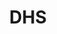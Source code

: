 ---
# This topic lives at
# https://digital.gov/topics/dhs

slug: "dhs"

# Topic Title
title: "DHS"

# description — keep it short and clear
summary: ""


# Weight
weight: 1

# For more information on managing topics,
# see https://github.com/GSA/digitalgov.gov/wiki
---